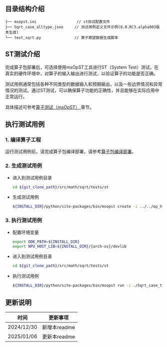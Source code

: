 ## 目录结构介绍
```
├── msopst.ini                  // st测试配置文件 
├── Sqrt_case_alltype.json     // 测试用例定义文件示例(8.0.RC3.alpha003版本生成)
└── test_sqrt.py               // 算子期望数据生成脚本
```

## ST测试介绍

完成算子包部署后，可选择使用msOpST工具进行ST（System Test）测试，在真实的硬件环境中，对算子的输入输出进行测试，以验证算子的功能是否正确。

测试用例通常包括各种不同类型的数据输入和预期输出，以及一些边界情况和异常情况的测试。通过ST测试，可以确保算子功能的正确性，并且能够在实际应用中正常运行。

具体描述可参考[算子测试（msOpST）
](https://www.hiascend.com/document/detail/zh/mindstudio/70RC3/ODtools/Operatordevelopmenttools/msopdev_16_0087.html)章节。

## 执行测试用例
### 1.&nbsp;编译算子工程
运行测试用例前，请完成算子包编译部署，请参考[算子包编译部署](../../README.md#算子包编译部署)。

### 2.&nbsp;生成测试用例

  - 进入到测试用例目录

    ```bash
    cd ${git_clone_path}/src/math/sqrt/tests/st
    ```

  - 生成测试用例

    ```bash
    ${INSTALL_DIR}/python/site-packages/bin/msopst create -i ../../op_host/sqrt.cpp -out ./
    ```
### 3.&nbsp;执行测试用例

  - 配置环境变量

    ```bash
    export DDK_PATH=${INSTALL_DIR}
    export NPU_HOST_LIB=${INSTALL_DIR}/{arch-os}/devlib
    ```

  - 进入到测试用例目录

    ```bash
    cd ${git_clone_path}/src/math/sqrt/tests/st
    ```

  - 执行测试用例

    ```bash
    ${INSTALL_DIR}/python/site-packages/bin/msopst run -i ./Sqrt_case_timestamp.json -soc {Soc Version} -out ./output
    ```

## 更新说明
| 时间 | 更新事项 |
|----|------|
| 2024/12/30 | 新增本readme |
| 2025/01/06 | 更新本readme |